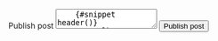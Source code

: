 <form>
  <Label for="editor" class="sr-only">Publish post</Label>
  <Textarea id="editor" rows={8} class="mb-4" placeholder="Write a comment">
    {#snippet header()}
      <Toolbar embedded>
        <ToolbarGroup>
          <ToolbarButton name="Attach file"><PaperClipOutline class="w-6 h-6 rotate-45" /></ToolbarButton>
          <ToolbarButton name="Embed map"><MapPinAltSolid class="w-6 h-6" /></ToolbarButton>
          <ToolbarButton name="Upload image"><ImageOutline class="w-6 h-6" /></ToolbarButton>
        </ToolbarGroup>
        <ToolbarGroup>
          <ToolbarButton name="Format code"><CodeOutline class="w-6 h-6" /></ToolbarButton>
          <ToolbarButton name="Add emoji"><FaceGrinOutline class="w-6 h-6" /></ToolbarButton>
        </ToolbarGroup>
        {#snippet end()}
        <ToolbarButton name="Send"><PaperPlaneOutline class="w-6 h-6 rotate-45" /></ToolbarButton>
        {/snippet}
      </Toolbar>
    {/snippet}
  </Textarea>
  <Button class="mt-4">Publish post</Button>
</form>